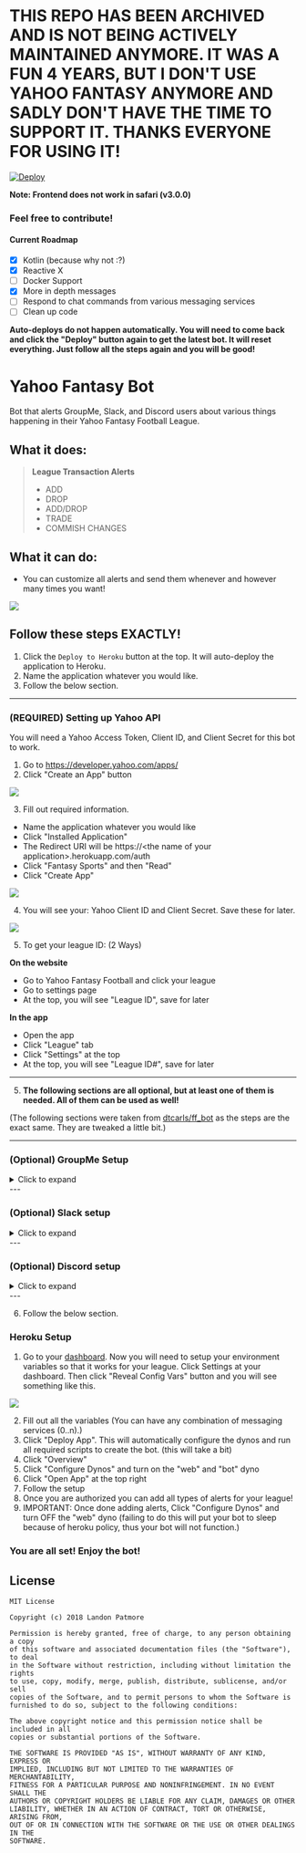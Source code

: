 # **THIS REPO HAS BEEN ARCHIVED AND IS NOT BEING ACTIVELY MAINTAINED ANYMORE. IT WAS A FUN 4 YEARS, BUT I DON'T USE YAHOO FANTASY ANYMORE AND SADLY DON'T HAVE THE TIME TO SUPPORT IT. THANKS EVERYONE FOR USING IT!**

[![Deploy](https://www.herokucdn.com/deploy/button.svg)](https://heroku.com/deploy)

**Note: Frontend does not work in safari (v3.0.0)**

### Feel free to contribute!

#### Current Roadmap

- [x] Kotlin (because why not :?)
- [x] Reactive X
- [ ] Docker Support
- [x] More in depth messages
- [ ] Respond to chat commands from various messaging services
- [ ] Clean up code

**Auto-deploys do not happen automatically. You will need to come back and click the "Deploy" button again to get the latest bot. It will reset everything. Just follow all the steps again and you will be good!**

# Yahoo Fantasy Bot
Bot that alerts GroupMe, Slack, and Discord users about various things happening in their Yahoo Fantasy Football League.
## What it does:

>**League Transaction Alerts**
>* ADD
>* DROP
>* ADD/DROP
>* TRADE
>* COMMISH CHANGES

## What it can do:

- You can customize all alerts and send them whenever and however many times you want!

![](https://i.imgur.com/1Ol63Al.png)
 
## Follow these steps EXACTLY!
1. Click the `Deploy to Heroku` button at the top. It will auto-deploy the application to Heroku.
2. Name the application whatever you would like.
3. Follow the below section.

---

### (REQUIRED) Setting up Yahoo API
You will need a Yahoo Access Token, Client ID, and Client Secret for this bot to work.

1. Go to https://developer.yahoo.com/apps/
2. Click "Create an App" button

![](https://imgur.com/VDgZ1Ze.png)

3. Fill out required information.
 * Name the application whatever you would like
 * Click "Installed Application"
 * The Redirect URI will be https://\<the name of your application\>.herokuapp.com/auth
 * Click "Fantasy Sports" and then "Read"
 * Click "Create App"
 
![](https://imgur.com/VqctUfM.png)

4. You will see your: Yahoo Client ID and Client Secret. Save these for later.

![](https://imgur.com/NbUwOmD.png)

5. To get your league ID: (2 Ways)

 **On the website**
 * Go to Yahoo Fantasy Football and click your league
 * Go to settings page
 * At the top, you will see "League ID", save for later
 
 **In the app**
 * Open the app
 * Click "League" tab
 * Click "Settings" at the top
 * At the top, you will see "League ID#", save for later

---

5. **The following sections are all optional, but at least one of them is needed. All of them can be used as well!**

(The following sections were taken from [dtcarls/ff_bot](https://github.com/dtcarls/ff_bot) as the steps are the exact same. They are tweaked a little bit.)

--- 

### (Optional) GroupMe Setup
<details>
 <summary>Click to expand</summary>
 <p>
 Go to www.groupme.com and sign up or login
 
 If you don't have one for your league already, create a new "Group Chat"
 
 ![](https://i.imgur.com/32ioDoZ.png)
 
 Next we will setup the bot for GroupMe
 
 Go to https://dev.groupme.com/session/new and login
 
 Click "Create Bot"
 
 ![](https://i.imgur.com/TI1bpwE.png)
 
 Create your bot. GroupMe does a good job explaining what each thing is.
 
 ![](https://i.imgur.com/DQUcuuI.png)
 
 After you have created your bot you will see something similar to this. Click "Edit"
 
 ![](https://i.imgur.com/Z9vwKKt.png)
 
 This page is important as you will need the "Bot ID" on this page.You can also send a test message with the text box to be sure it is connected to your chat room.
 Side note: If you use the bot id depicted in the page you will spam an empty chat room so not worth the effort
 
 ![](https://i.imgur.com/k65EZFJ.png)
 </p>
</details>
--- 

### (Optional) Slack setup
<details>
 <summary>Click to expand</summary>
 <p>
 Go to https://slack.com/signin and sign in to the workspace the bot will be in
 
 If you don't have one for your league already, create a new League Channel
 
 Next we will setup the bot for Slack
 
 Go to https://api.slack.com/apps/new
 
 Name the app, and choose the intended workspace from the dropdown.
 
 Select the Incoming Webhooks section on the side.
 
 ![](https://i.imgur.com/ziRQCVP.png)
 
 Change the toggle from Off to On.
 
 Select Add New Webhook to Workspace
 
 ![](https://i.imgur.com/tJRRrfz.png)
 
 In the Post to dropdown, select the channel you want to send messages to, then
 select Authorize.
 
 This page is important as you will need the "Webhook URL" on this page.
 
 ![](https://i.imgur.com/mmzhDS0.png)
 </p>
</details>
--- 

### (Optional) Discord setup
<details>
 <summary>Click to expand</summary>
 <p>
 Log into or create a discord account
 
 Go to or create a discord server to receive messages in
 
 Open the server settings
 
 ![](https://i.imgur.com/bDk2ttJ.png)
 
 Go to Webhooks
 
 ![](https://i.imgur.com/mfFHGbT.png)
 
 Create a webhook, give it a name and pick which channel to receive messages in
 
 ![](https://i.imgur.com/NAJLv6D.png)
 
 Save the "Webhook URL" on this page
 
 ![](https://i.imgur.com/U4MKZSY.png)
 </p>
</details>
--- 

6. Follow the below section.


### Heroku Setup

1. Go to your [dashboard](https://dashboard.heroku.com/apps). Now you will need to setup your environment variables so that it works for your league. Click Settings at your dashboard. Then click "Reveal Config Vars" button and you will see something like this.

![](https://imgur.com/8k1tZPs.png)

2. Fill out all the variables (You can have any combination of messaging services (0..n).)
3. Click "Deploy App". This will automatically configure the dynos and run all required scripts to create the bot. (this will take a bit)
4. Click "Overview"
5. Click "Configure Dynos" and turn on the "web" and "bot" dyno
6. Click "Open App" at the top right
7. Follow the setup
8. Once you are authorized you can add all types of alerts for your league!
9. IMPORTANT: Once done adding alerts, Click "Configure Dynos" and turn OFF the "web" dyno (failing to do this will put your bot to sleep because of heroku policy, thus your bot will not function.)

### You are all set! Enjoy the bot!

## License
```
MIT License

Copyright (c) 2018 Landon Patmore

Permission is hereby granted, free of charge, to any person obtaining a copy
of this software and associated documentation files (the "Software"), to deal
in the Software without restriction, including without limitation the rights
to use, copy, modify, merge, publish, distribute, sublicense, and/or sell
copies of the Software, and to permit persons to whom the Software is
furnished to do so, subject to the following conditions:

The above copyright notice and this permission notice shall be included in all
copies or substantial portions of the Software.

THE SOFTWARE IS PROVIDED "AS IS", WITHOUT WARRANTY OF ANY KIND, EXPRESS OR
IMPLIED, INCLUDING BUT NOT LIMITED TO THE WARRANTIES OF MERCHANTABILITY,
FITNESS FOR A PARTICULAR PURPOSE AND NONINFRINGEMENT. IN NO EVENT SHALL THE
AUTHORS OR COPYRIGHT HOLDERS BE LIABLE FOR ANY CLAIM, DAMAGES OR OTHER
LIABILITY, WHETHER IN AN ACTION OF CONTRACT, TORT OR OTHERWISE, ARISING FROM,
OUT OF OR IN CONNECTION WITH THE SOFTWARE OR THE USE OR OTHER DEALINGS IN THE
SOFTWARE.
```
